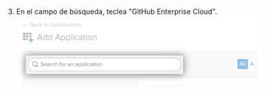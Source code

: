 3. En el campo de búsqueda, teclea "GitHub Enterprise Cloud".![Campo "Buscar una aplicación" de Okta](/assets/images/help/saml/okta-search-for-an-application.png)